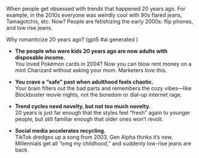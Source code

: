 When people get obsessed with trends that happened 20 years ago. For example, in the 2010s everyone was weirdly cool with 90s flared jeans, Tamagotchis, etc. Now? People are fetishizing the early 2000s: flip phones, and low rise jeans.

Why romanticize 20 years ago? (gpt5 #ai generated <!--New model drop; yay! -->)

- **The people who were kids 20 years ago are now adults with disposable income.**  
    You loved Pokémon cards in 2004? Now you can blow rent money on a mint Charizard without asking your mom. Marketers *love* this.
    
- **You crave a “safe” past when adulthood feels chaotic.**  
    Your brain filters out the bad parts and remembers the cozy vibes—like Blockbuster movie nights, not the boredom or dial-up internet rage.
    
- **Trend cycles need novelty, but not *too* much novelty.**  
    20 years is just far enough that the styles feel “fresh” again to younger people, but still familiar enough that older ones won’t revolt.
    
- **Social media accelerates recycling.**  
    TikTok dredges up a song from 2003, Gen Alpha thinks it’s new, Millennials get all “omg my childhood,” and suddenly low-rise jeans are back.
